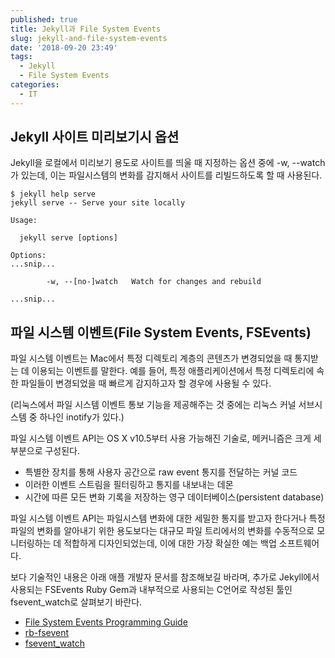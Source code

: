 ```yaml
---
published: true
title: Jekyll과 File System Events
slug: jekyll-and-file-system-events
date: '2018-09-20 23:49'
tags:
  - Jekyll
  - File System Events
categories:
  - IT
---
```


## Jekyll 사이트 미리보기시 옵션

Jekyll을 로컬에서 미리보기 용도로 사이트를 띄울 때 지정하는 옵션 중에 -w, --watch가 있는데,
이는 파일시스템의 변화를 감지해서 사이트를 리빌드하도록 할 때 사용된다.

```
$ jekyll help serve
jekyll serve -- Serve your site locally

Usage:

  jekyll serve [options]

Options:
...snip...

        -w, --[no-]watch   Watch for changes and rebuild
        
...snip...
```


## 파일 시스템 이벤트(File System Events, FSEvents)

파일 시스템 이벤트는 Mac에서 특정 디렉토리 계층의 콘텐츠가 변경되었을 때 통지받는 데 이용되는 이벤트를 말한다. 예를 들어, 특정 애플리케이션에서 특정 디렉토리에 속한 파일들이 변경되었을 때 빠르게 감지하고자 할 경우에 사용될 수 있다.

(리눅스에서 파일 시스템 이벤트 통보 기능을 제공해주는 것 중에는 리눅스 커널 서브시스템 중 하나인 inotify가 있다.)

파일 시스템 이벤트 API는 OS X v10.5부터 사용 가능해진 기술로, 메커니즘은 크게 세 부분으로 구성된다.

- 특별한 장치를 통해 사용자 공간으로 raw event 통지를 전달하는 커널 코드
- 이러한 이벤트 스트림을 필터링하고 통지를 내보내는 데몬
- 시간에 따른 모든 변화 기록을 저장하는 영구 데이터베이스(persistent database)

파일 시스템 이벤트 API는 파일시스템 변화에 대한 세밀한 통지를 받고자 한다거나 특정 파일의 변화를 알아내기 위한 용도보다는 대규모 파일 트리에서의 변화를 수동적으로 모니터링하는 데 적합하게 디자인되었는데, 이에 대한 가장 확실한 예는 백업 소프트웨어다.

보다 기술적인 내용은 아래 애플 개발자 문서를 참조해보길 바라며,
추가로 Jekyll에서 사용되는 FSEvents Ruby Gem과 내부적으로 사용되는 C언어로 작성된 툴인 fsevent_watch로 살펴보기 바란다.

- [File System Events Programming Guide](https://developer.apple.com/library/archive/documentation/Darwin/Conceptual/FSEvents_ProgGuide/Introduction/Introduction.html)
- [rb-fsevent](https://github.com/thibaudgg/rb-fsevent)
- [fsevent_watch](https://github.com/proger/fsevent_watch)
